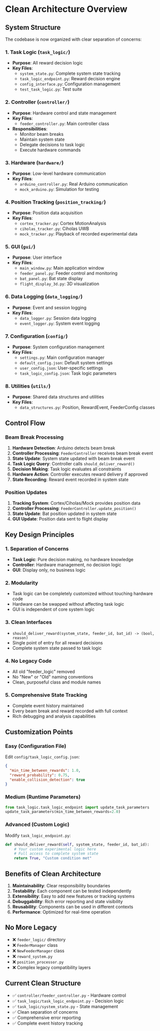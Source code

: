 # Clean Architecture Overview

## System Structure

The codebase is now organized with clear separation of concerns:

### 1. **Task Logic** (`task_logic/`)
- **Purpose**: All reward decision logic
- **Key Files**:
  - `system_state.py`: Complete system state tracking
  - `task_logic_endpoint.py`: Reward decision engine
  - `config_interface.py`: Configuration management
  - `test_task_logic.py`: Test suite

### 2. **Controller** (`controller/`)
- **Purpose**: Hardware control and state management
- **Key Files**:
  - `feeder_controller.py`: Main controller class
- **Responsibilities**:
  - Monitor beam breaks
  - Maintain system state
  - Delegate decisions to task logic
  - Execute hardware commands

### 3. **Hardware** (`hardware/`)
- **Purpose**: Low-level hardware communication
- **Key Files**:
  - `arduino_controller.py`: Real Arduino communication
  - `mock_arduino.py`: Simulation for testing

### 4. **Position Tracking** (`position_tracking/`)
- **Purpose**: Position data acquisition
- **Key Files**:
  - `cortex_tracker.py`: Cortex MotionAnalysis
  - `ciholas_tracker.py`: Ciholas UWB
  - `mock_tracker.py`: Playback of recorded experimental data

### 5. **GUI** (`gui/`)
- **Purpose**: User interface
- **Key Files**:
  - `main_window.py`: Main application window
  - `feeder_panel.py`: Feeder control and monitoring
  - `bat_panel.py`: Bat state display
  - `flight_display_3d.py`: 3D visualization

### 6. **Data Logging** (`data_logging/`)
- **Purpose**: Event and session logging
- **Key Files**:
  - `data_logger.py`: Session data logging
  - `event_logger.py`: System event logging

### 7. **Configuration** (`config/`)
- **Purpose**: System configuration management
- **Key Files**:
  - `settings.py`: Main configuration manager
  - `default_config.json`: Default system settings
  - `user_config.json`: User-specific settings
  - `task_logic_config.json`: Task logic parameters

### 8. **Utilities** (`utils/`)
- **Purpose**: Shared data structures and utilities
- **Key Files**:
  - `data_structures.py`: Position, RewardEvent, FeederConfig classes

## Control Flow

### Beam Break Processing
1. **Hardware Detection**: Arduino detects beam break
2. **Controller Processing**: `FeederController` receives beam break event
3. **State Update**: System state updated with beam break event
4. **Task Logic Query**: Controller calls `should_deliver_reward()`
5. **Decision Making**: Task logic evaluates all constraints
6. **Hardware Action**: Controller executes reward delivery if approved
7. **State Recording**: Reward event recorded in system state

### Position Updates
1. **Tracking System**: Cortex/Ciholas/Mock provides position data
2. **Controller Processing**: `FeederController.update_position()`
3. **State Update**: Bat position updated in system state
4. **GUI Update**: Position data sent to flight display

## Key Design Principles

### 1. **Separation of Concerns**
- **Task Logic**: Pure decision making, no hardware knowledge
- **Controller**: Hardware management, no decision logic
- **GUI**: Display only, no business logic

### 2. **Modularity**
- Task logic can be completely customized without touching hardware code
- Hardware can be swapped without affecting task logic
- GUI is independent of core system logic

### 3. **Clean Interfaces**
- `should_deliver_reward(system_state, feeder_id, bat_id) -> (bool, reason)`
- Single point of entry for all reward decisions
- Complete system state passed to task logic

### 4. **No Legacy Code**
- All old "feeder_logic" removed
- No "New" or "Old" naming conventions
- Clean, purposeful class and module names

### 5. **Comprehensive State Tracking**
- Complete event history maintained
- Every beam break and reward recorded with full context
- Rich debugging and analysis capabilities

## Customization Points

### Easy (Configuration File)
Edit `config/task_logic_config.json`:
```json
{
  "min_time_between_rewards": 1.0,
  "reward_probability": 0.75,
  "enable_collision_detection": true
}
```

### Medium (Runtime Parameters)
```python
from task_logic.task_logic_endpoint import update_task_parameters
update_task_parameters(min_time_between_rewards=2.0)
```

### Advanced (Custom Logic)
Modify `task_logic_endpoint.py`:
```python
def should_deliver_reward(self, system_state, feeder_id, bat_id):
    # Your custom experimental logic here
    # Full access to complete system state
    return True, "Custom condition met"
```

## Benefits of Clean Architecture

1. **Maintainability**: Clear responsibility boundaries
2. **Testability**: Each component can be tested independently  
3. **Extensibility**: Easy to add new features or tracking systems
4. **Debuggability**: Rich error reporting and state visibility
5. **Reusability**: Components can be used in different contexts
6. **Performance**: Optimized for real-time operation

## No More Legacy

- ❌ `feeder_logic/` directory
- ❌ `FeederManager` class  
- ❌ `NewFeederManager` class
- ❌ `reward_system.py`
- ❌ `position_processor.py`
- ❌ Complex legacy compatibility layers

## Current Clean Structure

- ✅ `controller/feeder_controller.py` - Hardware control
- ✅ `task_logic/task_logic_endpoint.py` - Decision logic
- ✅ `task_logic/system_state.py` - State management
- ✅ Clean separation of concerns
- ✅ Comprehensive error reporting
- ✅ Complete event history tracking
